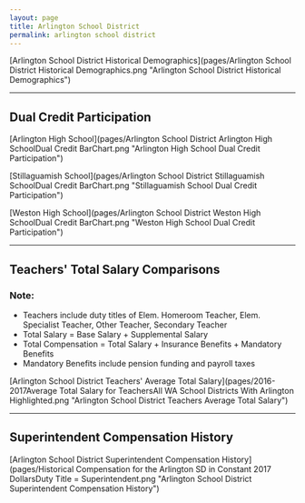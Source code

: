 ```yaml
---
layout: page
title: Arlington School District
permalink: arlington school district
---
```



[Arlington School District Historical Demographics](pages/Arlington School District Historical Demographics.png "Arlington School District Historical Demographics")

___

## Dual Credit Participation

[Arlington High School](pages/Arlington School District Arlington High SchoolDual Credit BarChart.png "Arlington High School Dual Credit Participation")

[Stillaguamish School](pages/Arlington School District Stillaguamish SchoolDual Credit BarChart.png "Stillaguamish School Dual Credit Participation")

[Weston High School](pages/Arlington School District Weston High SchoolDual Credit BarChart.png "Weston High School Dual Credit Participation")


___

## Teachers' Total Salary Comparisons
### Note:
- Teachers include duty titles of Elem. Homeroom Teacher, Elem. Specialist Teacher, Other Teacher, Secondary Teacher
- Total Salary = Base Salary + Supplemental Salary
- Total Compensation = Total Salary + Insurance Benefits + Mandatory Benefits
- Mandatory Benefits include pension funding and payroll taxes

[Arlington School District Teachers' Average Total Salary](pages/2016-2017Average Total Salary for TeachersAll WA School Districts With Arlington Highlighted.png "Arlington School District Teachers Average Total Salary")


___

## Superintendent Compensation History

[Arlington School District Superintendent Compensation History](pages/Historical Compensation for the Arlington SD in Constant 2017 DollarsDuty Title = Superintendent.png "Arlington School District Superintendent Compensation History")

